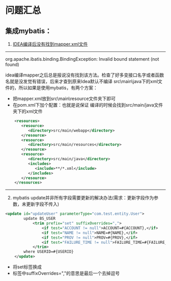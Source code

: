# 问题汇总
## 集成mybatis：
1. [IDEA编译后没有找到mapper.xml文件](https://blog.csdn.net/baidu_28149499/article/details/88650309)

---
org.apache.ibatis.binding.BindingException: Invalid bound statement (not found)

idea编译mapper之后总是报说没有找到该方法。检查了好多变接口名字或者函数名就是没发觉有错误，后来才查到原来Idea默认不编译 src\main\java下的xml文件的，所以如果是使用mybatis，有两个方案：

* 把mapper.xml放到src\main\resource文件夹下即可
* 在pom.xml下加个配置：也就是说保证 编译的时候会找到src/main/java文件夹下的xml文件

```xml
    <resources>
       <resource>
          <directory>src/main/webapp</directory>
       </resource>
       <resource>
          <directory>src/main/resources</directory>
       </resource>
       <resource>
          <directory>src/main/java</directory>
          <includes>
             <include>**/*.xml</include>
          </includes>
       </resource>
    </resources>
```  
---
2. mybatis update并非所有字段需要更新的解决办法(需求：更新字段作为参数，未更新字段不传入)

```xml
<update id="updateUser" parameterType="com.test.entity.User">
        update BS_USER
            <trim prefix="set" suffixOverrides=",">
                <if test="ACCOUNT != null">ACCOUNT=#{ACCOUNT},</if>
                <if test="NAME != null">NAME=#{NAME},</if>
                <if test="PROV != null">PROV=#{PROV},</if>
                <if test="FAILURE_TIME != null">FAILURE_TIME=#{FAILURE_TIME},</if>
            </trim>
        where USERID=#{USERID}
    </update>
```

* 将set标签换成<trim prefix="set"></tirm>
* 标签中suffixOverrides=","的意思是最后一个去掉逗号
